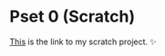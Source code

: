 # Pset 0 (Scratch)

[This](https://scratch.mit.edu/projects/564846673/) is the link to my scratch project. ✨
